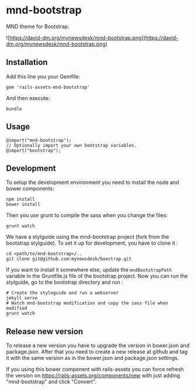 mnd-bootstrap
=============

MND theme for Bootstrap.

![https://david-dm.org/mynewsdesk/mnd-bootstrap.png](https://david-dm.org/mynewsdesk/mnd-bootstrap.png)

Installation
------------
Add this line you your Gemfile:
```
gem 'rails-assets-mnd-bootstrap'
```

And then execute:
```
bundle
```

Usage
-----
```
@import("mnd-bootstrap");
// Optionally import your own bootstrap variables.
@import("bootstrap");
```

Development
-----------
To setup the development environment you need to install the node and bower
components:
```
npm install
bower install
```

Then you use grunt to compile the sass when you change the files:
```
grunt watch
```


We have a stylguide using the mnd-bootstrap project (fork from the bootstrap stylguide).
To set it up for development, you have to clone it :

```
cd <path/to/mnd-bootstrap>/..
git clone git@github.com:mynewsdesk/boostrap.git
```

If you want to install it somewhere else, update the ```mndBootstrapPath``` variable in the Gruntfile.js file of the bootstrap project.
Now you can run the stylguide, go to the bootstrap directory and run :

```
# Create the styleguide and run a webserver
jekyll serve
# Watch mnd-bootstrap modification and copy the sass file when modified
grunt watch
```

Release new version
-----------

To release a new version you have to upgrade the version in bower.json and package.json. After that you need to create a new release at github and tag it with the same version as in the bower.json and package.json settings.

If you using this bower component with rails-assets you can force refresh the version on https://rails-assets.org/components/new with just adding "mnd-bootstrap" and click "Convert".
